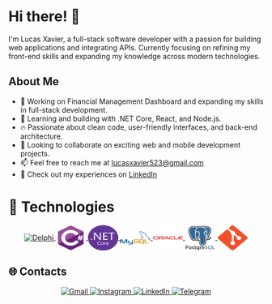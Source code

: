 # Hi there! 👋

I'm Lucas Xavier, a full-stack software developer with a passion for building web applications and integrating APIs. Currently focusing on refining my front-end skills and expanding my knowledge across modern technologies.

## About Me

- 💼 Working on Financial Management Dashboard and expanding my skills in full-stack development.
- 🌱 Learning and building with .NET Core, React, and Node.js.
- 🔥 Passionate about clean code, user-friendly interfaces, and back-end architecture.
- 👯 Looking to collaborate on exciting web and mobile development projects.
- 📫 Feel free to reach me at lucasxavier523@gmail.com
- 📄 Check out my experiences on [LinkedIn](https://www.linkedin.com/in/lucas-xavier-89a44120b/)

# 🚀 Technologies

<div align="center">
  <a href="https://www.embarcadero.com/br/">
    <img align="center" alt="Delphi" height="50" width="50" src="https://github.com/LucasXvr/LucasXvr/assets/102535454/aaa4d74f-e1bd-46ce-9028-82721b6baf88">
  </a>
  <a href="https://www.microsoft.com/br/">
    <img align="center" alt="C#" height="50" width="60" src="https://github.com/devicons/devicon/blob/master/icons/csharp/csharp-original.svg">
  </a>
  <a href="https://www.microsoft.com/br/">
    <img align="center" alt=".NET Core" height="50" width="60" src="https://github.com/devicons/devicon/blob/master/icons/dotnetcore/dotnetcore-original.svg">
  </a>
  <a href="https://www.mysql.com/">
    <img align="center" alt="MySQL" height="50" width="60" src="https://github.com/devicons/devicon/blob/master/icons/mysql/mysql-original-wordmark.svg">
  </a>
  <a href="https://www.oracle.com/br/database/"> 
    <img align="center" alt="Oracle" height="50" width="60" src="https://github.com/devicons/devicon/blob/master/icons/oracle/oracle-original.svg"> 
  </a>
  <a href="https://www.postgresql.org/">
    <img align="center" alt="PostgreSQL" height="50" width="60" src="https://github.com/devicons/devicon/blob/master/icons/postgresql/postgresql-original-wordmark.svg">
  </a>
  <a href="https://git-scm.com/">
    <img align="center" alt="Git" height="50" width="60" src="https://github.com/devicons/devicon/blob/master/icons/git/git-original.svg">
  </a>
</div>

## 🌐 Contacts

<div align="center">
  <a href="mailto:lucasxavier523@gmail.com">
    <img src="https://img.shields.io/badge/-Gmail-%23333?style=for-the-badge&logo=gmail&logoColor=white" alt="Gmail">
  </a>
  <a href="https://www.instagram.com/luucasxvr/" target="_blank">
    <img src="https://img.shields.io/badge/-Instagram-%23E4405F?style=for-the-badge&logo=instagram&logoColor=white" alt="Instagram">
  </a>
  <a href="https://www.linkedin.com/in/lucas-xavier-89a44120b/" target="_blank">
    <img src="https://img.shields.io/badge/-LinkedIn-%230077B5?style=for-the-badge&logo=linkedin&logoColor=white" alt="LinkedIn">
  </a>
  <a href="https://t.me/luucasxvr" target="_blank">
    <img src="https://img.shields.io/badge/Telegram-2CA5E0?style=for-the-badge&logo=telegram&logoColor=white" alt="Telegram">
  </a>
</div>
